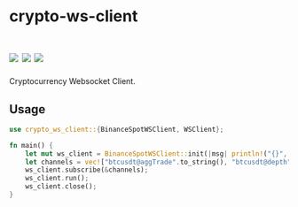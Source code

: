 # crypto-ws-client

[![](https://img.shields.io/github/workflow/status/soulmachine/crypto-crawler-rs/CI/master)](https://github.com/soulmachine/crypto-crawler-rs/actions?query=branch%3Amaster)
[![](https://img.shields.io/crates/v/crypto-ws-client.svg)](https://crates.io/crates/crypto-ws-client)
[![](https://docs.rs/crypto-ws-client/badge.svg)](https://docs.rs/crypto-ws-client)
==========

Cryptocurrency Websocket Client.

## Usage

```rust
use crypto_ws_client::{BinanceSpotWSClient, WSClient};

fn main() {
    let mut ws_client = BinanceSpotWSClient::init(|msg| println!("{}", msg));
    let channels = vec!["btcusdt@aggTrade".to_string(), "btcusdt@depth".to_string(),];
    ws_client.subscribe(&channels);
    ws_client.run();
    ws_client.close();
}
```
